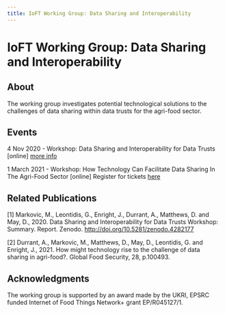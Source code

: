 ```yaml
---
title: IoFT Working Group: Data Sharing and Interoperability
---
```

# IoFT Working Group: Data Sharing and Interoperability​

## About

The working group investigates potential technological solutions to the challenges of data sharing within data trusts for the agri-food sector.


## Events

4 Nov 2020 - Workshop: Data Sharing and Interoperability for Data Trusts [online] <a  href="https://ioftdatatrustwg.github.io/workshop4Nov2020/">more info</a>

1 March 2021 - Workshop: How Technology Can Facilitate Data Sharing In The Agri-Food Sector [online] Register for tickets <a href="https://www.eventbrite.co.uk/e/how-technology-can-facilitate-data-sharing-in-the-agri-food-sector-tickets-141264270235"> here </a>
## Related Publications

[1] Markovic, M., Leontidis, G., Enright, J., Durrant, A., Matthews, D. and May, D., 2020. Data Sharing and Interoperability for Data Trusts Workshop: Summary. Report. Zenodo. <a href="http://doi.org/10.5281/zenodo.4282177">http://doi.org/10.5281/zenodo.4282177</a>

[2] Durrant, A., Markovic, M., Matthews, D., May, D., Leontidis, G. and Enright, J., 2021. How might technology rise to the challenge of data sharing in agri-food?. Global Food Security, 28, p.100493.

## Acknowledgments

The working group is supported by an award made by the UKRI, EPSRC funded Internet of Food Things Network+ grant EP/R045127/1.
